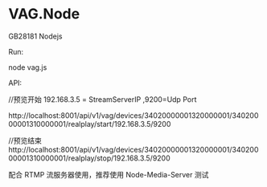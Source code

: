 # VAG.Node
GB28181 Nodejs

Run:

node vag.js

API:

//预览开始 192.168.3.5 = StreamServerIP ,9200=Udp Port 



http://localhost:8001/api/v1/vag/devices/34020000001320000001/34020000001310000001/realplay/start/192.168.3.5/9200


//预览结束
http://localhost:8001/api/v1/vag/devices/34020000001320000001/34020000001310000001/realplay/stop/192.168.3.5/9200

配合 RTMP 流服务器使用，推荐使用 Node-Media-Server 测试